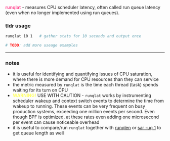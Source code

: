 <span style="color:#ff4d94">**runqlat**</span> - measures CPU scheduler
latency, often called run queue latency (even when no longer implemented
using run queues).

### tldr usage

```sh
runqlat 10 1   # gather stats for 10 seconds and output once

# TODO: add more useage examples
```

---

### notes

- it is useful for identifying and quantifying issues of CPU saturation, where
  there is more demand for CPU resources than they can service
- the metric measured by `runqlat` is the time each thread (task) spends
  waiting for its turn on CPU
- <span style="color:#ffff66">**WARNING!**</span> USE WITH CAUTION - `runqlat`
  works by instrumenting scheduler wakeup and context switch events to
  determine the time from wakeup to running. These events can be very frequent
  on busy production systems, exceeding one million events per second.
  Even though BPF is optimized, at these rates even adding one microsecond
  per event can cause noticeable overhead
- it is useful to compare/run `runqlat` together with [runqlen](./../RUNQLEN/index.md)
  or [sar -uq 1](./../SAR/index.md) to get queue length as well
